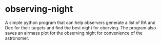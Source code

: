 # observing-night
A simple python program that can help observers generate a list of RA and Dec for their targets and find the best night for oberving. The program also saves an airmass plot for the observing night for convenience of the astronomer.
